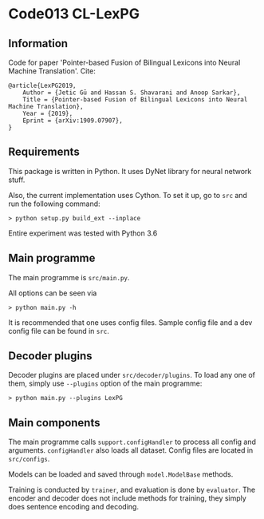 # Code013 CL-LexPG

## Information

Code for paper 'Pointer-based Fusion of Bilingual Lexicons into Neural Machine Translation'. Cite:

	@article{LexPG2019,
        Author = {Jetic Gū and Hassan S. Shavarani and Anoop Sarkar},
        Title = {Pointer-based Fusion of Bilingual Lexicons into Neural Machine Translation},
        Year = {2019},
        Eprint = {arXiv:1909.07907},
    }

## Requirements

This package is written in Python. It uses DyNet library for neural network stuff.

Also, the current implementation uses Cython.
To set it up, go to `src` and run the following command:

	> python setup.py build_ext --inplace

Entire experiment was tested with Python 3.6

## Main programme

The main programme is `src/main.py`.

All options can be seen via

	> python main.py -h

It is recommended that one uses config files. Sample config file and a dev config file can be
found in `src`.


## Decoder plugins

Decoder plugins are placed under `src/decoder/plugins`.
To load any one of them, simply use `--plugins` option of the main programme:

	> python main.py --plugins LexPG

## Main components

The main programme calls `support.configHandler` to process all config and arguments.
`configHandler` also loads all dataset.
Config files are located in `src/configs`.

Models can be loaded and saved through `model.ModelBase` methods.

Training is conducted by `trainer`, and evaluation is done by `evaluator`.
The encoder and decoder does not include methods for training, they simply does sentence encoding and decoding.

